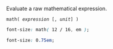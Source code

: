 <!--{

"title": "math()"

}-->

Evaluate a raw mathematical expression.

<code>math( *expression* [, *unit*] )</code>

```css
font-size: math( 12 / 16, em );
```

```css
font-size: 0.75em;
```
